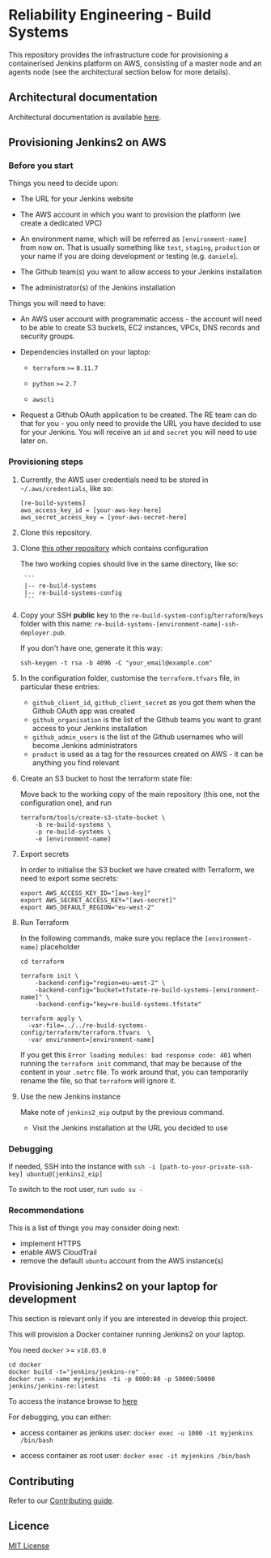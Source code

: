 # Reliability Engineering - Build Systems

This repository provides the infrastructure code for provisioning a containerised Jenkins platform on AWS, consisting of a master node and an agents node (see the architectural section below for more details).

## Architectural documentation

Architectural documentation is available [here](docs/architecture/README.md).


## Provisioning Jenkins2 on AWS


### Before you start

Things you need to decide upon:

* The URL for your Jenkins website

* The AWS account in which you want to provision the platform (we create a dedicated VPC)

* An environment name, which will be referred as `[environment-name]` from now on.
  That is usually something like `test`, `staging`, `production` or your name if you are doing development or testing (e.g. `daniele`). 

* The Github team(s) you want to allow access to your Jenkins installation

* The administrator(s) of the Jenkins installation

Things you will need to have:

* An AWS user account with programmatic access - the account will need to be able to create S3 buckets, EC2 instances, VPCs, DNS records and security groups.

* Dependencies installed on your laptop:

    * `terraform` `>=` `0.11.7`

    * `python` `>=` `2.7`
    
    * `awscli`

* Request a Github OAuth application to be created. The RE team can do that for you - you only need to provide the URL you have decided to use for your Jenkins.
You will receive an `id` and `secret` you will need to use later on.

### Provisioning steps

1. Currently, the AWS user credentials need to be stored in `~/.aws/credentials`, like so:

    ```
    [re-build-systems]
    aws_access_key_id = [your-aws-key-here]
    aws_secret_access_key = [your-aws-secret-here]
    ```

1. Clone this repository.

1. Clone [this other repository](https://github.com/alphagov/re-build-systems-config) which contains configuration

    The two working copies should live in the same directory, like so:
    
        ```
        |-- re-build-systems
        |-- re-build-systems-config
        ```

1. Copy your SSH **public** key to the `re-build-system-config`/`terraform`/`keys` folder with this name: `re-build-systems-[environment-name]-ssh-deployer.pub`.

    If you don't have one, generate it this way:

    ```
    ssh-keygen -t rsa -b 4096 -C "your_email@example.com"
    ```

1. In the configuration folder, customise the `terraform.tfvars` file, in particular these entries:
    * `github_client_id`, `github_client_secret` as you got them when the Github OAuth app was created
    * `github_organisation` is the list of the Github teams you want to grant access to your Jenkins installation
    * `github_admin_users` is the list of the Github usernames who will become Jenkins administrators
    * `product` is used as a tag for the resources created on AWS - it can be anything you find relevant

1. Create an S3 bucket to host the terraform state file:

    Move back to the working copy of the main repository (this one, not the configuration one), and run

    ```
    terraform/tools/create-s3-state-bucket \
        -b re-build-systems \
        -p re-build-systems \
        -e [environment-name]
    ```

1. Export secrets

    In order to initialise the S3 bucket we have created with Terraform, we need to export some secrets:

    ```
    export AWS_ACCESS_KEY_ID="[aws-key]"
    export AWS_SECRET_ACCESS_KEY="[aws-secret]"
    export AWS_DEFAULT_REGION="eu-west-2"
    ```

1. Run Terraform

    In the following commands, make sure you replace the `[environment-name]` placeholder

    ```
    cd terraform
    ```
    
    ```
    terraform init \
        -backend-config="region=eu-west-2" \
        -backend-config="bucket=tfstate-re-build-systems-[environment-name]" \
        -backend-config="key=re-build-systems.tfstate"
    ```
    
    ```
    terraform apply \
      -var-file=../../re-build-systems-config/terraform/terraform.tfvars  \
      -var environment=[environment-name]
    ```
    
    If you get this `Error loading modules: bad response code: 401` when running the `terraform init` command,
    that may be because of the content in your `.netrc` file. To work around that,
    you can temporarily rename the file, so that `terraform` will ignore it.    

1. Use the new Jenkins instance

    Make note of `jenkins2_eip` output by the previous command.
    
    * Visit the Jenkins installation at the URL you decided to use

### Debugging
    
If needed, SSH into the instance with `ssh -i [path-to-your-private-ssh-key] ubuntu@[jenkins2_eip]`

To switch to the root user, run `sudo su -`

### Recommendations

This is a list of things you may consider doing next:

* implement HTTPS
* enable AWS CloudTrail
* remove the default `ubuntu` account from the AWS instance(s)


## Provisioning Jenkins2 on your laptop for development

This section is relevant only if you are interested in develop this project.

This will provision a Docker container running Jenkins2 on your laptop.

You need `docker` >= `v18.03.0`

```
cd docker
docker build -t="jenkins/jenkins-re" .
docker run --name myjenkins -ti -p 8000:80 -p 50000:50000 jenkins/jenkins-re:latest
```

To access the instance browse to [here](http://localhost:8000)


For debugging, you can either:

* access container as jenkins user:
`docker exec -u 1000 -it myjenkins /bin/bash`

* access container as root user:
`docker exec -it myjenkins /bin/bash`

## Contributing

Refer to our [Contributing guide](CONTRIBUTING.md).

## Licence

[MIT License](LICENCE)
